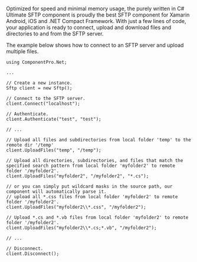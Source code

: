 Optimized for speed and minimal memory usage, the purely written in C# Ultimate SFTP component is proudly the best SFTP component for Xamarin Android, iOS and .NET Compact Framework. With just a few lines of code, your application is ready to connect, upload and download files and directories to and from the SFTP server.

The example below shows how to connect to an SFTP server and upload multiple files.

	using ComponentPro.Net;

	...

	// Create a new instance.
	Sftp client = new Sftp();

	// Connect to the SFTP server.
	client.Connect("localhost");

	// Authenticate.
	client.Authenticate("test", "test");

	// ... 
	 
	// Upload all files and subdirectories from local folder 'temp' to the remote dir '/temp'
	client.UploadFiles("temp", "/temp");

	// Upload all directories, subdirectories, and files that match the specified search pattern from local folder 'myfolder2' to remote folder '/myfolder2'.
	client.UploadFiles("myfolder2", "/myfolder2", "*.cs");

	// or you can simply put wildcard masks in the source path, our component will automatically parse it. 
	// upload all *.css files from local folder 'myfolder2' to remote folder '/myfolder2'.
	client.UploadFiles("myfolder2\\*.css", "/myfolder2");

	// Upload *.cs and *.vb files from local folder 'myfolder2' to remote folder '/myfolder2'.
	client.UploadFiles("myfolder2\\*.cs;*.vb", "/myfolder2");

	// ... 
	 
	// Disconnect.
	client.Disconnect();